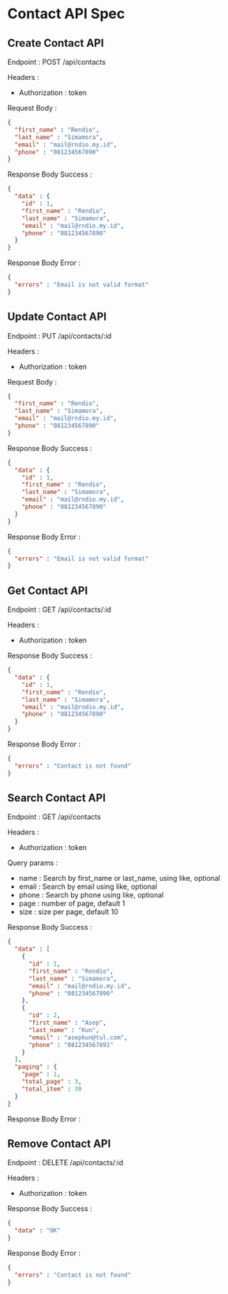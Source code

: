 # Contact API Spec

## Create Contact API

Endpoint : POST /api/contacts

Headers : 
- Authorization : token

Request Body :

```json
{
  "first_name" : "Rendio",
  "last_name" : "Simamora",
  "email" : "mail@rndio.my.id",
  "phone" : "081234567890"
}
```

Response Body Success : 

```json
{
  "data" : {
    "id" : 1,
    "first_name" : "Rendio",
    "last_name" : "Simamora",
    "email" : "mail@rndio.my.id",
    "phone" : "081234567890"
  }
}
```

Response Body Error :

```json
{
  "errors" : "Email is not valid format"
}
```

## Update Contact API

Endpoint : PUT /api/contacts/:id

Headers :
- Authorization : token

Request Body :

```json
{
  "first_name" : "Rendio",
  "last_name" : "Simamora",
  "email" : "mail@rndio.my.id",
  "phone" : "081234567890"
}
```

Response Body Success :

```json
{
  "data" : {
    "id" : 1,
    "first_name" : "Rendio",
    "last_name" : "Simamora",
    "email" : "mail@rndio.my.id",
    "phone" : "081234567890"
  }
}
```

Response Body Error :

```json
{
  "errors" : "Email is not valid format"
}
```

## Get Contact API

Endpoint : GET /api/contacts/:id

Headers :
- Authorization : token

Response Body Success :

```json
{
  "data" : {
    "id" : 1,
    "first_name" : "Rendio",
    "last_name" : "Simamora",
    "email" : "mail@rndio.my.id",
    "phone" : "081234567890"
  }
}
```

Response Body Error :

```json
{
  "errors" : "Contact is not found"
}
```

## Search Contact API

Endpoint : GET /api/contacts

Headers :
- Authorization : token

Query params :
- name : Search by first_name or last_name, using like, optional
- email : Search by email using like, optional
- phone : Search by phone using like, optional
- page : number of page, default 1
- size : size per page, default 10

Response Body Success :

```json
{
  "data" : [
    {
      "id" : 1,
      "first_name" : "Rendio",
      "last_name" : "Simamora",
      "email" : "mail@rndio.my.id",
      "phone" : "081234567890"
    },
    {
      "id" : 2,
      "first_name" : "Asep",
      "last_name" : "Kun",
      "email" : "asepkun@tul.com",
      "phone" : "081234567891"
    }
  ],
  "paging" : {
    "page" : 1,
    "total_page" : 3,
    "total_item" : 30
  }
}
```

Response Body Error :

## Remove Contact API

Endpoint : DELETE /api/contacts/:id

Headers :
- Authorization : token

Response Body Success :

```json
{
  "data" : "OK"
}
```

Response Body Error :

```json
{
  "errors" : "Contact is not found"
}
```